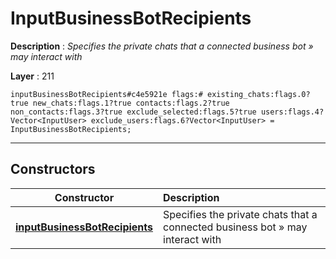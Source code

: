 # InputBusinessBotRecipients

**Description** : *Specifies the private chats that a connected business bot » may interact with*

**Layer** : 211

```tl
inputBusinessBotRecipients#c4e5921e flags:# existing_chats:flags.0?true new_chats:flags.1?true contacts:flags.2?true non_contacts:flags.3?true exclude_selected:flags.5?true users:flags.4?Vector<InputUser> exclude_users:flags.6?Vector<InputUser> = InputBusinessBotRecipients;
```

---

## Constructors

| Constructor | Description |
| :---: | :--- |
| [**inputBusinessBotRecipients**](constructor/inputBusinessBotRecipients) | Specifies the private chats that a connected business bot » may interact with |